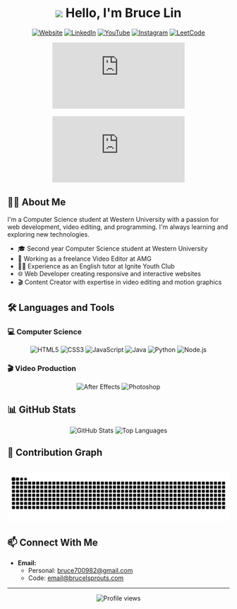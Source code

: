 # <div align="center"><img src="https://raw.githubusercontent.com/nixin72/nixin72/master/wave.gif" width="50px"> Hello, I'm Bruce Lin</div>

<div align="center">
  
[![Website](https://img.shields.io/badge/Portfolio-brucelsprouts.github.io-1f425f?style=for-the-badge&logo=firefox&logoColor=white)](https://brucelsprouts.github.io/)
[![LinkedIn](https://img.shields.io/badge/LinkedIn-0077B5?style=for-the-badge&logo=linkedin&logoColor=white)](https://www.linkedin.com/in/bruce-lin-6284b323b/)
[![YouTube](https://img.shields.io/badge/YouTube-FF0000?style=for-the-badge&logo=youtube&logoColor=white)](https://www.youtube.com/@brucelsprouts)
[![Instagram](https://img.shields.io/badge/Instagram-E4405F?style=for-the-badge&logo=instagram&logoColor=white)](https://www.instagram.com/brucelsproutss/)
[![LeetCode](https://img.shields.io/badge/LeetCode-FFA116?style=for-the-badge&logo=leetcode&logoColor=white)](https://leetcode.com/u/brucelsprouts/)

</div>

<div align="center">
  
![Nixie Counter](http://70.31.36.222:8080/simple.php?username=brucelsprouts)

![Nixie Counter](http://192.18.158.188:8080/nixiecounter/public/simple.php?username=brucelsprouts)
  
</div>

## 👨‍💻 About Me
I'm a Computer Science student at Western University with a passion for web development, video editing, and programming. I'm always learning and exploring new technologies.

- 🎓 Second year Computer Science student at Western University
- 💼 Working as a freelance Video Editor at AMG
- 🧑‍🏫 Experience as an English tutor at Ignite Youth Club
- 🌐 Web Developer creating responsive and interactive websites
- 🎬 Content Creator with expertise in video editing and motion graphics

## 🛠️ Languages and Tools

### 💻 Computer Science
<div align="center">
  <img src="https://img.shields.io/badge/HTML5-E34F26?style=for-the-badge&logo=html5&logoColor=white" alt="HTML5"/>
  <img src="https://img.shields.io/badge/CSS3-1572B6?style=for-the-badge&logo=css3&logoColor=white" alt="CSS3"/>
  <img src="https://img.shields.io/badge/JavaScript-F7DF1E?style=for-the-badge&logo=javascript&logoColor=black" alt="JavaScript"/>
  <img src="https://img.shields.io/badge/Java-ED8B00?style=for-the-badge&logo=java&logoColor=white" alt="Java"/>
  <img src="https://img.shields.io/badge/Python-3776AB?style=for-the-badge&logo=python&logoColor=white" alt="Python"/>
  <img src="https://img.shields.io/badge/Node.js-339933?style=for-the-badge&logo=nodedotjs&logoColor=white" alt="Node.js"/>
</div>

### 🎬 Video Production
<div align="center">
  <img src="https://img.shields.io/badge/After%20Effects-9999FF?style=for-the-badge&logo=adobe-after-effects&logoColor=white" alt="After Effects"/>
  <img src="https://img.shields.io/badge/Photoshop-31A8FF?style=for-the-badge&logo=adobe-photoshop&logoColor=white" alt="Photoshop"/>
</div>

## 📊 GitHub Stats
<div align="center">
  <img src="https://github-readme-stats.vercel.app/api?username=brucelsprouts&show_icons=true&theme=radical&rank_icon=github" alt="GitHub Stats" height="165" />
  <img src="https://github-readme-stats.vercel.app/api/top-langs/?username=brucelsprouts&layout=compact&theme=radical" alt="Top Languages" height="165" />
</div>

## 🐍 Contribution Graph

<div align="center">
  <br>
  <picture>
    <source media="(prefers-color-scheme: dark)" srcset="https://raw.githubusercontent.com/brucelsprouts/brucelsprouts/output/github-contribution-grid-snake-dark.svg" />
    <img alt="Snake" src="https://raw.githubusercontent.com/brucelsprouts/brucelsprouts/output/github-contribution-grid-snake.svg" />
  </picture>
  <br/>
</div>

## 📫 Connect With Me

- **Email:**
  - Personal: [bruce700982@gmail.com](mailto:bruce700982@gmail.com)
  - Code: [email@brucelsprouts.com](mailto:email@brucelsprouts.com)
---

<div align="center">
  <img src="https://komarev.com/ghpvc/?username=brucelsprouts&color=blueviolet&style=for-the-badge" alt="Profile views" />
</div> 
